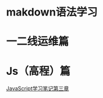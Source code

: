 # makdown语法学习
  








# 一二线运维篇









# Js（高程）篇
[JavaScript学习笔记第三章](https://github.com/RaguelFoReveR/Tech-Bolg/issues/4)
   
